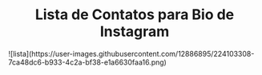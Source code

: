 <h1 align="center"> Lista de Contatos para Bio de Instagram </h1>
![lista](https://user-images.githubusercontent.com/12886895/224103308-7ca48dc6-b933-4c2a-bf38-e1a6630faa16.png)
